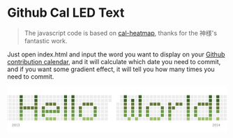 # Github Cal LED Text
> The javascript code is based on [cal-heatmap](http://kamisama.github.com/cal-heatmap/), thanks for the 神様's fantastic work.

Just open index.html and input the word you want to display on your [Github contribution calendar](https://github.com/blog/1360-introducing-contributions), and it will calculate which date you need to commit, and if you want some gradient effect, it will tell you how many times you need to commit.

![image](https://github.com/lazurey/cal-heatmap/blob/master/git-cal.png)
